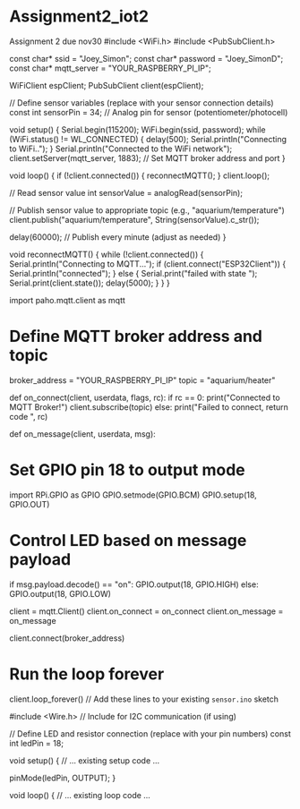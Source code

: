 # Assignment2_iot2
Assignment 2 due nov30
#include <WiFi.h>
#include <PubSubClient.h>

const char* ssid = "Joey_Simon";
const char* password = "Joey_SimonD";
const char* mqtt_server = "YOUR_RASPBERRY_PI_IP";

WiFiClient espClient;
PubSubClient client(espClient);

// Define sensor variables (replace with your sensor connection details)
const int sensorPin = 34; // Analog pin for sensor (potentiometer/photocell)

void setup() {
  Serial.begin(115200);
  WiFi.begin(ssid, password);
  while (WiFi.status() != WL_CONNECTED) {
    delay(500);
    Serial.println("Connecting to WiFi..");
  }
  Serial.println("Connected to the WiFi network");
  client.setServer(mqtt_server, 1883); // Set MQTT broker address and port
}

void loop() {
  if (!client.connected()) {
    reconnectMQTT();
  }
  client.loop();

  // Read sensor value
  int sensorValue = analogRead(sensorPin);

  // Publish sensor value to appropriate topic (e.g., "aquarium/temperature")
  client.publish("aquarium/temperature", String(sensorValue).c_str());

  delay(60000); // Publish every minute (adjust as needed)
}

void reconnectMQTT() {
  while (!client.connected()) {
    Serial.println("Connecting to MQTT...");
    if (client.connect("ESP32Client")) {
      Serial.println("connected");
    } else {
      Serial.print("failed with state ");
      Serial.print(client.state());
      delay(5000);
    }
  }
}

import paho.mqtt.client as mqtt

# Define MQTT broker address and topic
broker_address = "YOUR_RASPBERRY_PI_IP"
topic = "aquarium/heater"

def on_connect(client, userdata, flags, rc):
  if rc == 0:
    print("Connected to MQTT Broker!")
    client.subscribe(topic)
  else:
    print("Failed to connect, return code ", rc)

def on_message(client, userdata, msg):
  # Set GPIO pin 18 to output mode
  import RPi.GPIO as GPIO
  GPIO.setmode(GPIO.BCM)
  GPIO.setup(18, GPIO.OUT)

  # Control LED based on message payload
  if msg.payload.decode() == "on":
    GPIO.output(18, GPIO.HIGH)
  else:
    GPIO.output(18, GPIO.LOW)

client = mqtt.Client()
client.on_connect = on_connect
client.on_message = on_message

client.connect(broker_address)

# Run the loop forever
client.loop_forever()
// Add these lines to your existing `sensor.ino` sketch

#include <Wire.h> // Include for I2C communication (if using)

// Define LED and resistor connection (replace with your pin numbers)
const int ledPin = 18;

void setup() {
  // ... existing setup code ...

  pinMode(ledPin, OUTPUT);
}

void loop() {
  // ... existing loop code ...

